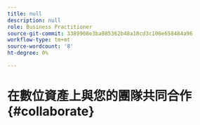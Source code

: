 ```yaml
---
title: null
description: null
role: Business Practitioner
source-git-commit: 3389908e3ba085362b48a18cd3c106e658484a96
workflow-type: tm+mt
source-wordcount: '8'
ht-degree: 0%

---
```



# 在數位資產上與您的團隊共同合作 {#collaborate}


